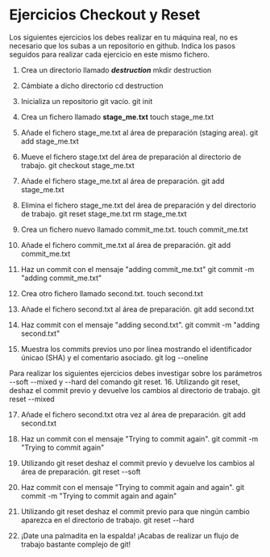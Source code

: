 # Ejercicios Checkout y Reset

Los siguientes ejercicios los debes realizar en tu máquina real, no es necesario que los subas a un repositorio en github. Indica los pasos seguidos para realizar cada ejercicio en este mismo fichero.

1. Crea un directorio llamado _**destruction**_
mkdir destruction

2. Cámbiate a dicho directorio
cd destruction

3. Inicializa un repositorio git vacío.
git init

4. Crea un fichero llamado **stage_me.txt**
touch stage_me.txt

5. Añade el fichero stage_me.txt al área de preparación (staging area).
git add stage_me.txt

6. Mueve el fichero stage.txt del área de preparación al directorio de trabajo.
git checkout stage_me.txt

7. Añade el fichero stage_me.txt al área de preparación.
git add stage_me.txt

8. Elimina el fichero stage_me.txt del área de preparación y del directorio de trabajo.
git reset stage_me.txt
rm stage_me.txt

9. Crea un fichero nuevo llamado commit_me.txt.
touch commit_me.txt

10. Añade el fichero commit_me.txt al área de preparación.
git add commit_me.txt

11. Haz un commit con el mensaje "adding commit_me.txt"
git commit -m "adding commit_me.txt"

12. Crea otro fichero llamado second.txt.
touch second.txt

13. Añade el fichero second.txt al área de preparación.
git add second.txt

14. Haz commit con el mensaje "adding second.txt".
git commit -m "adding second.txt"

15. Muestra los commits previos uno por línea mostrando el identificador únicao (SHA) y el comentario asociado.
git log --oneline

Para realizar los siguientes ejercicios debes investigar sobre los parámetros --soft --mixed y --hard del comando git reset.
16. Utilizando git reset, deshaz el commit previo y devuelve los cambios al directorio de trabajo.
git reset --mixed

17. Añade el fichero second.txt otra vez al área de preparación.
git add second.txt

18. Haz un commit con el mensaje "Trying to commit again".
git commit -m "Trying to commit again"

19. Utilizando git reset deshaz el commit previo y devuelve los cambios al área de preparación.
git reset --soft

20. Haz commit con el mensaje "Trying to commit again and again".
git commit -m "Trying to commit again and again"

21. Utilizando git reset deshaz el commit previo para que ningún cambio aparezca en el directorio de trabajo.
git reset --hard

22. ¡Date una palmadita en la espalda! ¡Acabas de realizar un flujo de trabajo bastante complejo de git!
    
